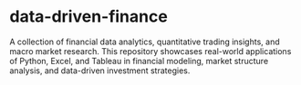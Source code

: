 # data-driven-finance
A collection of financial data analytics, quantitative trading insights, and macro market research. This repository showcases real-world applications of Python, Excel, and Tableau in financial modeling, market structure analysis, and data-driven investment strategies.
